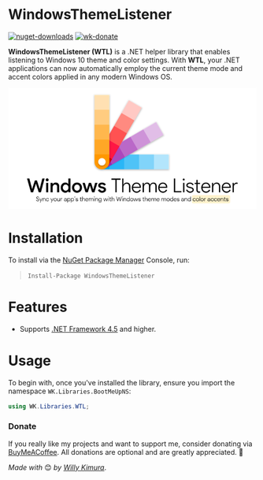 # WindowsThemeListener
[![nuget-downloads](https://img.shields.io/nuget/dt/BootMeUp?label=Downloads)](https://www.nuget.org/packages/BootMeUp/) [![wk-donate](https://img.shields.io/badge/BuyMeACoffee-Donate-orange.svg)](https://www.buymeacoffee.com/willykimura)

**WindowsThemeListener (WTL)** is a .NET helper library that enables listening to Windows 10 theme and color settings. With **WTL**, your .NET applications can now automatically employ the current theme mode and accent colors applied in any modern Windows OS.

![wtl-logo](Assets/Logo/wtl-logo-variant-lowres.png)

# Installation 

To install via the [NuGet Package Manager](https://www.nuget.org/packages/WindowsThemeListener/) Console, run:

> `Install-Package WindowsThemeListener`

# Features
- Supports [.NET Framework 4.5](https://www.microsoft.com/en-us/download/details.aspx?id=17718) and higher.

# Usage
To begin with, once you've installed the library, ensure you import the namespace `WK.Libraries.BootMeUpNS`:

```c#
using WK.Libraries.WTL;
```



### Donate

If you really like my projects and want to support me, consider donating via [BuyMeACoffee](https://www.buymeacoffee.com/willykimura). All donations are optional and are greatly appreciated. 🙏

*Made with* 😊 *by* [*Willy Kimura*]([https://github.com/Willy-Kimura).